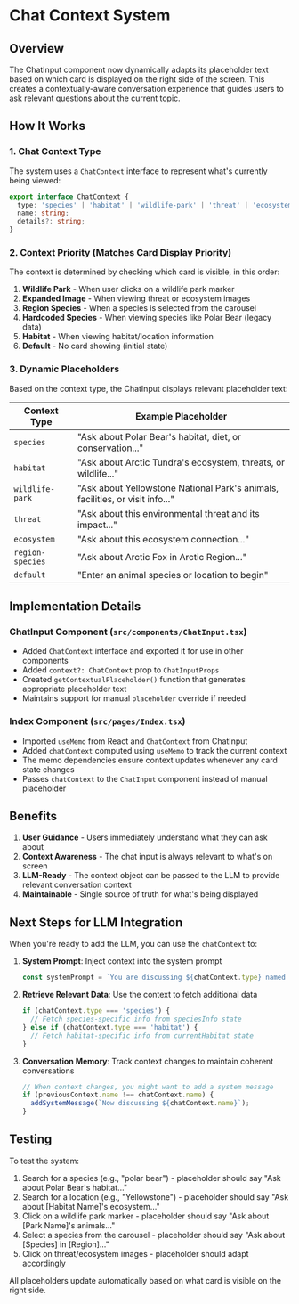 # Chat Context System

## Overview
The ChatInput component now dynamically adapts its placeholder text based on which card is displayed on the right side of the screen. This creates a contextually-aware conversation experience that guides users to ask relevant questions about the current topic.

## How It Works

### 1. Chat Context Type
The system uses a `ChatContext` interface to represent what's currently being viewed:

```typescript
export interface ChatContext {
  type: 'species' | 'habitat' | 'wildlife-park' | 'threat' | 'ecosystem' | 'region-species' | 'default';
  name: string;
  details?: string;
}
```

### 2. Context Priority (Matches Card Display Priority)
The context is determined by checking which card is visible, in this order:

1. **Wildlife Park** - When user clicks on a wildlife park marker
2. **Expanded Image** - When viewing threat or ecosystem images
3. **Region Species** - When a species is selected from the carousel
4. **Hardcoded Species** - When viewing species like Polar Bear (legacy data)
5. **Habitat** - When viewing habitat/location information
6. **Default** - No card showing (initial state)

### 3. Dynamic Placeholders
Based on the context type, the ChatInput displays relevant placeholder text:

| Context Type | Example Placeholder |
|-------------|-------------------|
| `species` | "Ask about Polar Bear's habitat, diet, or conservation..." |
| `habitat` | "Ask about Arctic Tundra's ecosystem, threats, or wildlife..." |
| `wildlife-park` | "Ask about Yellowstone National Park's animals, facilities, or visit info..." |
| `threat` | "Ask about this environmental threat and its impact..." |
| `ecosystem` | "Ask about this ecosystem connection..." |
| `region-species` | "Ask about Arctic Fox in Arctic Region..." |
| `default` | "Enter an animal species or location to begin" |

## Implementation Details

### ChatInput Component (`src/components/ChatInput.tsx`)
- Added `ChatContext` interface and exported it for use in other components
- Added `context?: ChatContext` prop to `ChatInputProps`
- Created `getContextualPlaceholder()` function that generates appropriate placeholder text
- Maintains support for manual `placeholder` override if needed

### Index Component (`src/pages/Index.tsx`)
- Imported `useMemo` from React and `ChatContext` from ChatInput
- Added `chatContext` computed using `useMemo` to track the current context
- The memo dependencies ensure context updates whenever any card state changes
- Passes `chatContext` to the `ChatInput` component instead of manual placeholder

## Benefits

1. **User Guidance** - Users immediately understand what they can ask about
2. **Context Awareness** - The chat input is always relevant to what's on screen
3. **LLM-Ready** - The context object can be passed to the LLM to provide relevant conversation context
4. **Maintainable** - Single source of truth for what's being displayed

## Next Steps for LLM Integration

When you're ready to add the LLM, you can use the `chatContext` to:

1. **System Prompt**: Inject context into the system prompt
   ```typescript
   const systemPrompt = `You are discussing ${chatContext.type} named ${chatContext.name}. ${chatContext.details ? `Additional info: ${chatContext.details}` : ''}`;
   ```

2. **Retrieve Relevant Data**: Use the context to fetch additional data
   ```typescript
   if (chatContext.type === 'species') {
     // Fetch species-specific info from speciesInfo state
   } else if (chatContext.type === 'habitat') {
     // Fetch habitat-specific info from currentHabitat state
   }
   ```

3. **Conversation Memory**: Track context changes to maintain coherent conversations
   ```typescript
   // When context changes, you might want to add a system message
   if (previousContext.name !== chatContext.name) {
     addSystemMessage(`Now discussing ${chatContext.name}`);
   }
   ```

## Testing

To test the system:
1. Search for a species (e.g., "polar bear") - placeholder should say "Ask about Polar Bear's habitat..."
2. Search for a location (e.g., "Yellowstone") - placeholder should say "Ask about [Habitat Name]'s ecosystem..."
3. Click on a wildlife park marker - placeholder should say "Ask about [Park Name]'s animals..."
4. Select a species from the carousel - placeholder should say "Ask about [Species] in [Region]..."
5. Click on threat/ecosystem images - placeholder should adapt accordingly

All placeholders update automatically based on what card is visible on the right side.
